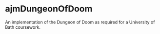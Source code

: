 # ajmDungeonOfDoom
An implementation of the Dungeon of Doom as required for a University of Bath coursework.
